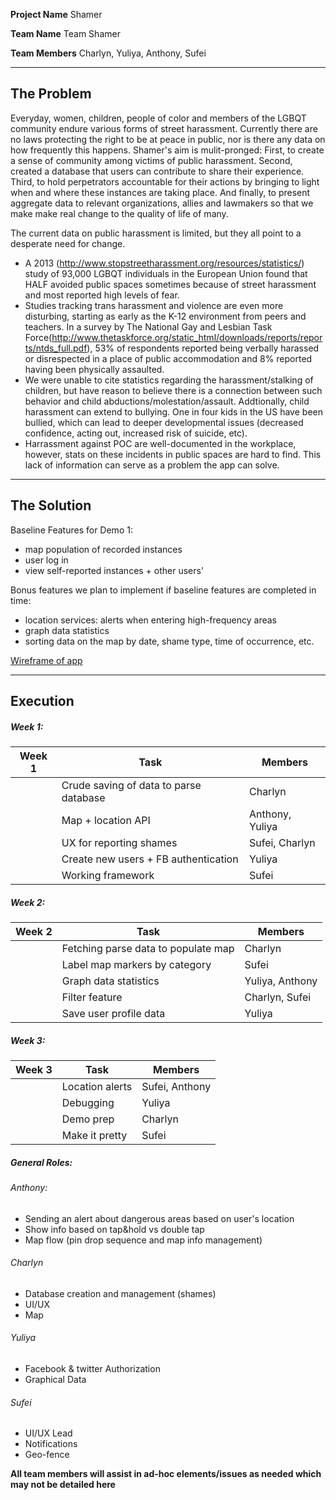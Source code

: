 
**Project Name**  Shamer

**Team Name**  Team Shamer

**Team Members**  Charlyn, Yuliya, Anthony, Sufei


---


## The Problem 

Everyday, women, children, people of color and members of the LGBQT community endure various forms of street harassment. Currently there are no laws protecting the right to be at peace in public, nor is there any data on how frequently this happens. Shamer's aim is mulit-pronged: First, to create a sense of community among victims of public harassment. Second, created a database that users can contribute to share their experience. Third, to hold perpetrators accountable for their actions by bringing to light when and where these instances are taking place. And finally, to present aggregate data to relevant organizations, allies and lawmakers so that we make make real change to the quality of life of many.

The current data on public harassment is limited, but they all point to a desperate need for change. 
  - A 2013 (http://www.stopstreetharassment.org/resources/statistics/) study of 93,000 LGBQT individuals in the European Union found that HALF avoided public spaces sometimes because of street harassment and most reported high levels of fear.
  - Studies tracking trans harassment and violence are even more disturbing, starting as early as the K-12 environment from peers and teachers. In a survey by The National Gay and Lesbian Task Force(http://www.thetaskforce.org/static_html/downloads/reports/reports/ntds_full.pdf),  53% of respondents reported being verbally harassed or disrespected in a place of public accommodation and 8% reported having been physically assaulted.
  - We were unable to cite statistics regarding the harassment/stalking of children, but have reason to believe there is a connection between such behavior and child abductions/molestation/assault. Addtionally, child harassment can extend to bullying. One in four kids in the US have been bullied, which can lead to deeper developmental issues (decreased confidence, acting out, increased risk of suicide, etc).
  - Harrassment against POC are well-documented in the workplace, however, stats on these incidents in public spaces are hard to find. This lack of information can serve as a problem the app can solve.

---

## The Solution 

Baseline Features for Demo 1:
  * map population of recorded instances
  * user log in
  * view self-reported instances + other users'

Bonus features we plan to implement if baseline features are completed in time:
  * location services: alerts when entering high-frequency areas
  * graph data statistics
  * sorting data on the map by date, shame type, time of occurrence, etc.

[Wireframe of app](https://marvelapp.com/67cd77)

---

## Execution

##### Week 1: 
| Week 1 | Task                                    | Members         |
|--------|-----------------------------------------|-----------------|
|        | Crude saving of data to parse database  | Charlyn         |
|        | Map + location API                      | Anthony, Yuliya |
|        | UX for reporting shames                 | Sufei, Charlyn  |
|        | Create new users + FB authentication    | Yuliya          |
|        | Working framework                       | Sufei           |

##### Week 2: 
| Week 2 | Task                                | Members        |
|--------|-------------------------------------|----------------|
|        | Fetching parse data to populate map | Charlyn        |
|        | Label map markers by category       | Sufei          |
|        | Graph data statistics               | Yuliya, Anthony|
|        | Filter feature                      | Charlyn, Sufei |
|        | Save user profile data              | Yuliya         |

##### Week 3: 
| Week 3 | Task            | Members        |
|--------|-----------------|----------------|
|        | Location alerts | Sufei, Anthony |
|        | Debugging       | Yuliya         |
|        | Demo prep       | Charlyn        |
|        | Make it pretty  | Sufei          |
  
##### General Roles: 
###### Anthony: 
* Sending an alert about dangerous areas based on user's location
* Show info based on tap&hold vs double tap
* Map flow (pin drop sequence and map info management)

###### Charlyn
* Database creation and management (shames)
* UI/UX
* Map

###### Yuliya
* Facebook & twitter Authorization
* Graphical Data

###### Sufei
* UI/UX Lead
* Notifications
* Geo-fence

**All team members will assist in ad-hoc elements/issues as needed which may not be detailed here**
